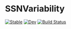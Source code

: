 # SSNVariability

[![Stable](https://img.shields.io/badge/docs-stable-blue.svg)](https://dylanfesta.github.io/SSNVariability.jl/stable)
[![Dev](https://img.shields.io/badge/docs-dev-blue.svg)](https://dylanfesta.github.io/SSNVariability.jl/dev)
[![Build Status](https://travis-ci.com/dylanfesta/SSNVariability.jl.svg?branch=master)](https://travis-ci.com/dylanfesta/SSNVariability.jl)
